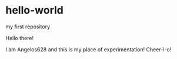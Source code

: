 # hello-world
my first repository

Hello there!

I am Angelos628 and this is my place of experimentation!
Cheer-i-o!
